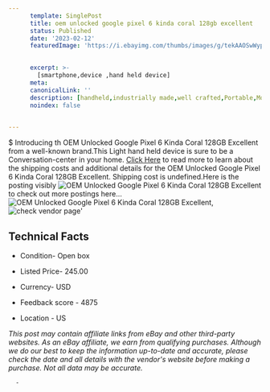 ```yaml
---
      template: SinglePost
      title: oem unlocked google pixel 6 kinda coral 128gb excellent
      status: Published
      date: '2023-02-12'
      featuredImage: 'https://i.ebayimg.com/thumbs/images/g/tekAAOSwWypjrpcC/s-l225.jpg'
       

      excerpt: >-
        [smartphone,device ,hand held device]
      meta:
      canonicalLink: ''
      description: [handheld,industrially made,well crafted,Portable,Mobile,Compact,Convenient,Lightweight,Maneuverable,Man-portable,Miniature,Carriable,Hand-held,Light,Holdable,Transportable,Mobile device,Pocket-sized,On-the-go,Wireless,Cordless,Compact size,Convenient size, smartphone,device ,hand held device]
      noindex: false
      

---
```

$
      Introducing th OEM Unlocked Google Pixel 6 Kinda Coral 128GB Excellent from a well-known brand.This Light hand held device is sure to be a Conversation-center in your home. [Click Here](https://www.ebay.com/itm/225364586314?hash=item3478c6af4a%3Ag%3AtekAAOSwWypjrpcC&mkevt=1&mkcid=1&mkrid=711-53200-19255-0&campid=%253CePNCampaignId%253E&customid=%253CreferenceId%253E&toolid=10049) to read more to learn about the shipping costs and additional details for the OEM Unlocked Google Pixel 6 Kinda Coral 128GB Excellent. Shipping cost is undefined.Here is the posting visibly ![OEM Unlocked Google Pixel 6 Kinda Coral 128GB Excellent](https://i.ebayimg.com/thumbs/images/g/tekAAOSwWypjrpcC/s-l225.jpg) to check out more postings here... ![OEM Unlocked Google Pixel 6 Kinda Coral 128GB Excellent](https://i.ebayimg.com/images/g/tekAAOSwWypjrpcC/s-l1200.jpg), ![check vendor page](https://origin-galleryplus.ebayimg.com/ws/web/225364586314_2_0_1/225x225.jpg,https://origin-galleryplus.ebayimg.com/ws/web/225364586314_3_0_1/225x225.jpg,https://origin-galleryplus.ebayimg.com/ws/web/225364586314_4_0_1/225x225.jpg)'

      

 ## Technical Facts 



     
      

 - Condition- Open box 


      

 - Listed Price- 245.00 


      

 - Currency- USD 


      

 - Feedback score - 4875 


      

 - Location - US 


      
      

 *_This post may contain affiliate links from eBay and other third-party websites. As an eBay affiliate, we earn from qualifying purchases. Although we do our best to keep the information up-to-date and accurate, please check the date and all details with the vendor's website before making a purchase. Not all data may be accurate._*




      -
